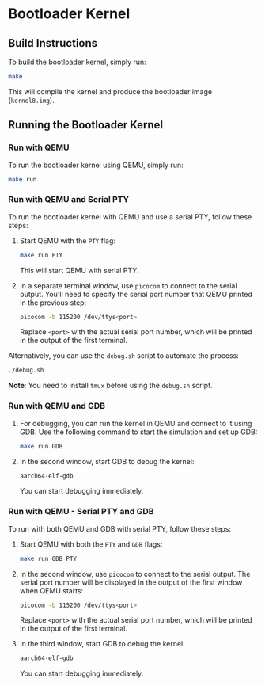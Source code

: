 # Bootloader Kernel

## Build Instructions

To build the bootloader kernel, simply run:

```bash
make
```

This will compile the kernel and produce the bootloader image (`kernel8.img`).

## Running the Bootloader Kernel

### Run with QEMU

To run the bootloader kernel using QEMU, simply run:

```bash
make run
```

### Run with QEMU and Serial PTY

To run the bootloader kernel with QEMU and use a serial PTY, follow these steps:

1. Start QEMU with the `PTY` flag:

   ```bash
   make run PTY
   ```

   This will start QEMU with serial PTY.

2. In a separate terminal window, use `picocom` to connect to the serial output. You'll need to specify the serial port number that QEMU printed in the previous step:

   ```bash
   picocom -b 115200 /dev/ttys<port>
   ```

   Replace `<port>` with the actual serial port number, which will be printed in the output of the first terminal.

Alternatively, you can use the `debug.sh` script to automate the process:

```bash
./debug.sh
```

**Note**: You need to install `tmux` before using the `debug.sh` script.

### Run with QEMU and GDB

1. For debugging, you can run the kernel in QEMU and connect to it using GDB. Use the following command to start the simulation and set up GDB:

   ```bash
   make run GDB
   ```

2. In the second window, start GDB to debug the kernel:

   ```bash
   aarch64-elf-gdb
   ```
   You can start debugging immediately.

### Run with QEMU - Serial PTY and GDB
To run with both QEMU and GDB with serial PTY, follow these steps:

1. Start QEMU with both the `PTY` and `GDB` flags:

   ```bash
   make run GDB PTY
   ```

2. In the second window, use `picocom` to connect to the serial output. The serial port number will be displayed in the output of the first window when QEMU starts:

   ```bash
   picocom -b 115200 /dev/ttys<port>
   ```

   Replace `<port>` with the actual serial port number, which will be printed in the output of the first terminal.

3. In the third window, start GDB to debug the kernel:

   ```bash
   aarch64-elf-gdb
   ```
   You can start debugging immediately.